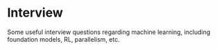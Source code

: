 # Interview

Some useful interview questions regarding machine learning, including foundation models, RL, parallelism, etc.
